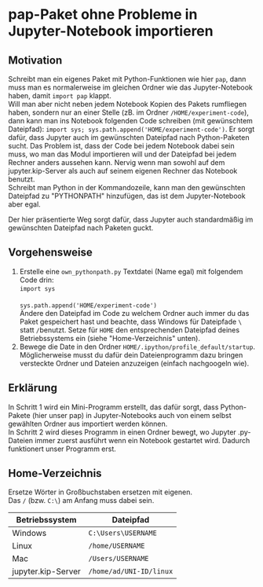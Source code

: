 # pap-Paket ohne Probleme in Jupyter-Notebook importieren


## Motivation
Schreibt man ein eigenes Paket mit Python-Funktionen wie hier `pap`, dann muss man es normalerweise im gleichen Ordner wie das Jupyter-Notebook haben, damit `import pap` klappt.  
Will man aber nicht neben jedem Notebook Kopien des Pakets rumfliegen haben, sondern nur an einer Stelle (zB. im Ordner `/HOME/experiment-code`), dann kann man ins Notebook folgenden Code schreiben (mit gewünschtem Dateipfad): `import sys; sys.path.append('HOME/experiment-code')`. Er sorgt dafür, dass Jupyter auch im gewünschten Dateipfad nach Python-Paketen sucht. Das Problem ist, dass der Code bei jedem Notebook dabei sein muss, wo man das Modul importieren will und der Dateipfad bei jedem Rechner anders aussehen kann. Nervig wenn man sowohl auf dem jupyter.kip-Server als auch auf seinem eigenen Rechner das Notebook benutzt.  
Schreibt man Python in der Kommandozeile, kann man den gewünschten Dateipfad zu "PYTHONPATH" hinzufügen, das ist dem Jupyter-Notebook aber egal.  

Der hier präsentierte Weg sorgt dafür, dass Jupyter auch standardmäßig im gewünschten Dateipfad nach Paketen guckt.


## Vorgehensweise
1. Erstelle eine `own_pythonpath.py` Textdatei (Name egal) mit folgendem Code drin:  
`import sys`  
` `  
`sys.path.append('HOME/experiment-code')`  
Ändere den Dateipfad im Code zu welchem Ordner auch immer du das Paket gespeichert hast und beachte, dass Windows für Dateipfade `\` statt `/`benutzt. Setze für `HOME` den entsprechenden Dateipfad deines Betriebssystems ein (siehe "Home-Verzeichnis" unten).
2. Bewege die Date in den Ordner `HOME/.ipython/profile_default/startup`. Möglicherweise musst du dafür dein Dateienprogramm dazu bringen versteckte Ordner und Dateien anzuzeigen (einfach nachgoogeln wie).


## Erklärung
In Schritt 1 wird ein Mini-Programm erstellt, das dafür sorgt, dass Python-Pakete (hier unser pap) in Jupyter-Notebooks auch von einem selbst gewählten Ordner aus importiert werden können.  
In Schritt 2 wird dieses Programm in einen Ordner bewegt, wo Jupyter .py-Dateien immer zuerst ausführt wenn ein Notebook gestartet wird. Dadurch funktionert unser Programm erst.


## Home-Verzeichnis
Ersetze Wörter in Großbuchstaben ersetzen mit eigenen.  
Das `/` (bzw. `C:\`) am Anfang muss dabei sein.

| Betriebssystem     | Dateipfad               |
| ------------------ | ----------------------- |
| Windows            | `C:\Users\USERNAME`     |
| Linux              | `/home/USERNAME`        |
| Mac                | `/Users/USERNAME`       |
| jupyter.kip-Server | `/home/ad/UNI-ID/linux` |